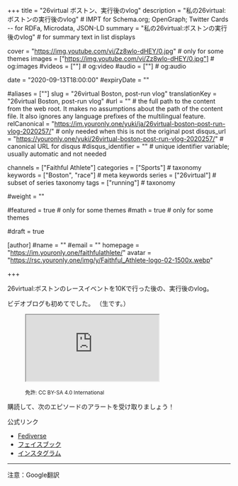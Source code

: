 +++
title = "26virtual ボストン、実行後のvlog"
description = "私の26virtual:ボストンの実行後のvlog"													# IMPT for Schema.org; OpenGraph; Twitter Cards -- for RDFa, Microdata, JSON-LD
summary = "私の26virtual:ボストンの実行後のvlog"																											# for summary text in list displays

cover = "https://img.youtube.com/vi/Zz8wlo-dHEY/0.jpg"																					# only for some themes
images = ["https://img.youtube.com/vi/Zz8wlo-dHEY/0.jpg"]																											# og:images
#videos = [""]																											# og:video
#audio = [""]																												# og:audio

date = "2020-09-13T18:00:00"
#expiryDate = ""

#aliases = [""]
slug = "26virtual Boston, post-run vlog"
translationKey = "26virtual Boston, post-run vlog"
#url = ""																														# the full path to the content from the web root. It makes no assumptions about the path of the content file. It also ignores any language prefixes of the multilingual feature.
relCanonical = "https://im.youronly.one/yuki/ja/26virtual-boston-post-run-vlog-2020257/"																									# only needed when this is not the original post
disqus_url = "https://youronly.one/yuki/26virtual-boston-post-run-vlog-2020257/"																										# canonical URL for disqus
#disqus_identifier = ""																						# unique identifier variable; usually automatic and not needed

channels = ["Faithful Athlete"]
categories = ["Sports"]																									# taxonomy
keywords = ["Boston", "race"]																										# meta keywords
series = ["26virtual"]																											# subset of series taxonomy
tags = ["running"]																						# taxonomy

#weight = ""

#featured = true																									# only for some themes
#math = true																											# only for some themes

#draft = true

[author]
#name = ""
#email = ""
homepage = "https://im.youronly.one/faithfulathlete/"
avatar = "https://rsc.youronly.one/img/y/Faithful_Athlete-logo-02-1500x.webp"

+++

26virtual:ボストンのレースイベントを10Kで行った後の、実行後のvlog。

ビデオブログも初めてでした。 （生です。）

<!--more-->

<figure class="figure_box">
	<div class="responsive_embedframe"><iframe src="https://www.youtube-nocookie.com/embed/Zz8wlo-dHEY" sandbox="allow-same-origin allow-scripts" allow="accelerometer; encrypted-media; gyroscope; picture-in-picture" allowfullscreen="allowfullscreen"></iframe></div>
	<figcaption class="attribution_copyright txt_center">
		<p><small>免許: CC BY-SA 4.0 International</small></p>
	</figcaption>
</figure>

購読して、次のエピソードのアラートを受け取りましょう！

公式リンク
* [Fediverse](https://koyu.space/@faithfulathlete)
* [フェイスブック](https://facebook.com/faithful.athlete)
* [インスタグラム](https://instagram.com/faithful.athlete)

<hr/>

注意：Google翻訳
